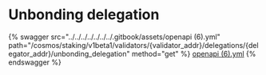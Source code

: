 # Unbonding delegation

{% swagger src="../../../../../../../.gitbook/assets/openapi (6).yml" path="/cosmos/staking/v1beta1/validators/{validator_addr}/delegations/{delegator_addr}/unbonding_delegation" method="get" %}
[openapi (6).yml](<../../../../../../../.gitbook/assets/openapi (6).yml>)
{% endswagger %}
